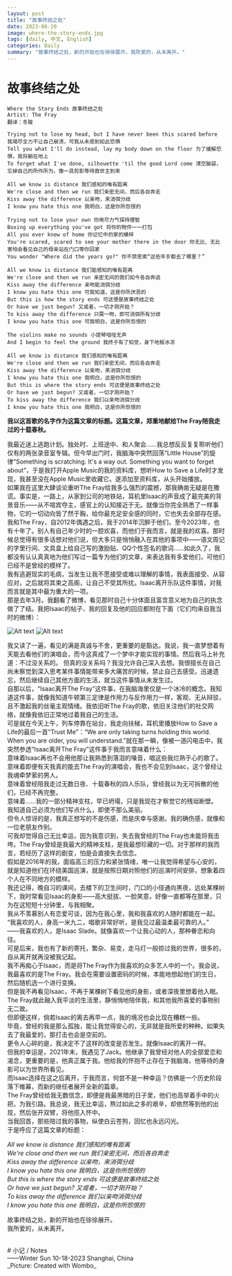 ```yaml
---
layout: post
title: "故事终结之处"
date: 2023-06-20
image: where-the-story-ends.jpg
tags: [daily, 中文, English]
categories: Daily
summary: "故事终结之处，新的开始也在徐徐展开。我所爱的，从未离开。"
---    
```


# 故事终结之处    

```    
Where the Story Ends 故事终结之处   
Artist: The Fray    
翻译：冬璇

Trying not to lose my head, but I have never been this scared before 我竭尽全力不让自己崩溃，可我从未感到如此恐惧    
Tell you what I'll do instead, lay my body down on the floor 为了缓解恐惧，我将躺在地上    
To forget what I've done, silhouette 'til the good Lord come 清空脑袋，忘掉自己的所作所为，像一具剪影等待救世主到来

All we know is distance 我们感知的唯有距离    
We're close and then we run 我们亲密无间，而后各自奔走    
Kiss away the difference 以亲吻，来消弭分歧    
I know you hate this one 我明白，这是你所怨恨的    

Trying not to lose your own 你用尽力气保持理智    
Boxing up everything you've got 将你的物件一一打包
All you ever knew of home 你记忆中的家的模样    
You're scared, scared to see your mother there in the door 你无比、无比害怕会看见自己的母亲站在门口等你回家    
You wonder "Where did the years go?" 你不禁思索“这些年岁都去了哪里？”    

All we know is distance 我们能感知的唯有距离    
We're close and then we run 亲密无间的我们如今各自奔逃    
Kiss away the difference 亲吻能消弭分歧    
I know you hate this one 可我知道，这是你所厌恶的    
But this is how the story ends 可这便是故事终结之处    
Or have we just begun? 又或者，一切才刚开始？    
To kiss away the difference 只需一吻，即可消弭所有分歧    
I know you hate this one 可我明白，这是你所怨恨的    

The violins make no sounds 小提琴喑哑无声    
And I begin to feel the ground 我终于有了知觉，身下地板冰凉    

All we know is distance 我们感知的唯有距离    
We're close and then we run 我们亲密无间，而后各自奔走    
Kiss away the difference 以亲吻，来消弭分歧     
I know you hate this one 我明白，这是你所怨恨的    
But this is where the story ends 可这便是故事终结之处    
Or have we just begun? 又或者，一切才刚开始？    
To kiss away the difference 我们以亲吻消弭分歧    
I know you hate this one 我明白，这是你所怨恨的    
```


**我以这首歌的名字作为这篇文章的标题。这篇文章，郑重地献给The Fray陪我走过的十载春秋。**

我最近迷上逃跑计划。独处时、上班途中、和人聚会……我总想反反复复聆听他们仅有的两张录音室专辑。但今早出门时，我脑海中突然回荡“Little House”的旋律“Something is scratching. It's a way out. Something you want to forget about”，于是我打开Apple Music的我的资料库，想听How to Save a Life时才发现，我甚至没在Apple Music里收藏它。遂添加至资料库，从头开始播放。    
如果我在这里大肆谈论重听The Fray给我多么强烈的震撼，那我确凿无疑是在撒谎。事实是，一路上，从家到公司的地铁站，耳机里Isaac的声音成了最完美的背景音乐——从不喧宾夺主，感官上的认知接近于无。就像当你完全熟悉了一样事物，它的一切动向皆了然于胸，给你最充足安全感的同时，它也失去全部存在感。    
我和The Fray，自2012年偶遇之后，我于2014年沉醉于他们，至今2023年，也有十年了。别人有自己年少时的一腔欢喜，而他们于我而言，就是我的欢喜。那时候总觉得有很多话想对他们说，但大多只是悄悄融入在其他的事项中——语文周记的字里行间、文具盒上给自己写的激励贴、QQ个性签名的歌词……如此久了，我都没有认认真真地为他们写过一篇专为他们的文章，来表达我有多爱他们，可他们已经不是曾经的模样了。    
我有逃避现实的毛病，当发生让我不愿接受或难以理解的事情，我表面接受、从容应对，之后就将其束之高阁，让自己不受其所扰。Isaac离开乐队这件事情，对我而言就是其中最为重大的一项。    
那是去年3月。我翻看了微博，看见那时自己十分体面且富含意义地为自己的执念做了了结。我把Isaac的帖子、我的回复及他的回应都附在下面（它们均来自我当时的微博）：    

![Alt text](../images/isaac-reply-1.png)
![Alt text](../images/isaac-reply-2.jpeg)

我又读了一遍，看见的满是真诚与不舍，更重要的是豁达。我说，我一直梦想着有天能去看他们的演唱会，而今这真成了一个梦中才能实现的事情。然后我马上补充道：不过没关系的。
但真的没关系吗？我没允许自己深入去想。我很擅长在自己尚未察觉到深入思考某件事情能带来多大痛苦的时候，禁止自己去感受。迅速遗忘，然后继续自己其他方面的生活，就当这件事情从未发生过。    
自那以后，“Isaac离开The Fray”这件事，在我脑海里仅是一个冰冷的概念。我知道这件事，就像我知道牛顿第三定律是作用力与反作用力一样，客观、无从辩驳，且不激起我的丝毫主观情绪。我依旧听The Fray的歌，依旧关注他们的社交网络，就像我依旧正常地过着我自己的生活。     
可是就在今天上午，列车停靠在站台，我走向扶梯，耳机里播放How to Save a Life的最后一首“Trust Me”：“We are only taking turns holding this world. When you are older, you will understand.”就在那一瞬，像被一道闪电击中，我突然参透“Isaac离开The Fray”这件事于我而言意味着什么：    
意味着Isaac再也不会用他那让我熟悉到落泪的嗓音，唱这些我烂熟于心的歌了。    
意味着即便有天我真的能去The Fray的演唱会，我也不会见到Isaac，这个曾经让我魂牵梦萦的男人。    
意味着曾经陪我走过无数日夜、十载春秋的四人乐队，曾经我以为无可拆散的他们，已经不再完整。    
意味着……我的一部分精神支柱，早已坍塌，只是我现在才察觉它的残垣断壁。    
我知道自己必须为他们写点什么，即使不那么美丽。    
但令人惊讶的是，我真正想写的不是伤感，而是庆幸与感谢。我的确伤感，就像和一位老朋友作别。    
可我却觉得自己无比幸运，因为我意识到，失去我曾经的The Fray也未能将我击垮。The Fray曾经是我最大的精神支柱，是我最想珍藏的一切。对于那样的我而言，若经历了这样的剧变，怕是会直接失去信念。    
假如是2016年的我，面临高三的压力和紧张情绪，唯一让我觉得希望与心安的，就是知道他们在环绕美国巡演，就是按照日期对照他们的巡演时间安排，想象着四个人在不同地方的模样。    
我还记得，晚自习的课间，去楼下的卫生间时，门口的小径通向黑夜，远处某棵树下，我时常看见Isaac的身影——高大挺拔、一脸笑意，好像一直都等在那里，只为在这短短十分钟里，与我相聚。    
我从不羡慕别人有恋爱可谈，因为在我心里，我和我喜欢的人随时都能在一起。    
“我喜欢的人，身高一米九二，唱歌非常好听，是我见过最温柔最可靠的人。”    
——我喜欢的人，是Isaac Slade。就像喜欢一个让我心动的人，那种眷恋和向往。    
可是后来，我也有了新的寄托，繁杂、易变，走马灯一般掠过我的世界，很多的，自从离开就再没被我记起。    
我不再痴心于Isaac，而是将The Fray作为我喜欢的众多艺人中的一个。我会说，我最喜欢的是The Fray。我会在需要设置密码的时候，本能地想起他们的生日，然后随机选一个进行变换。    
但是我不再看见Isaac，不再于某棵树下看见他的身影，或者深夜里想着他入眠。    
The Fray就此融入我平淡的生活里，静悄悄地陪伴我，和其他我所喜爱的事物别无二致。    
但即便这样，倘若Isaac的离去再早一点，我的境况也会比现在糟糕一些。    
毕竟，曾经的我是那么孤独，能让我觉得安心的，无非就是我所爱的种种。如果失去了我最爱的，那打击也会是空前的。     
更令人心碎的是，我决定不了这样的改变是否发生。就像Isaac的离开一样。    
但我的幸运是，2021年末，我遇见了Jack。他继承了我曾经对他人的全部爱恋和渴念，更重要的是，他真正属于我。他给我的怀抱不止存在于我脑海，他等待的身影可以为世界所看见。    
而Isaac选择在这之后离开，于我而言，何尝不是一种幸运？仿佛是一个历史阶段落下帷幕，而新的继任者展开全新的篇章。    
The Fray曾经给我无数信念，即便是我最黑暗的日子里，他们也高举着手中的火把，为我引路。我总说，我无比幸运，熬过如此之多的艰辛，却依然等到他的出现，然后张开双臂，将他揽入怀中。    
当我回首，那些陪过我的事物，纵使白云苍狗，回忆也永远闪光。    
于是呼应了这篇文章的标题：    

_All we know is distance 我们感知的唯有距离    
We're close and then we run 我们亲密无间，而后各自奔走    
Kiss away the difference 以亲吻，来消弭分歧    
I know you hate this one 我明白，这是你所怨恨的     
But this is where the story ends 可这便是故事终结之处     
Or have we just begun? 又或者，一切才刚开始？    
To kiss away the difference 我们以亲吻消弭分歧    
I know you hate this one 我明白，这是你所怨恨的_

故事终结之处，新的开始也在徐徐展开。    
我所爱的，从未离开。    

<br/>
# 小记 / Notes

<br/>
——Winter Sun   
10-18-2023     
Shanghai, China

<br/>
_Picture: Created with Wombo_